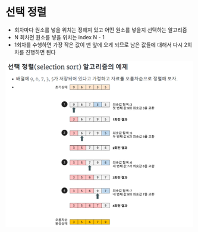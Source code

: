 # 선택 정렬
- 회차마다 원소를 넣을 위치는 정해져 있고 어떤 원소를 넣을지 선택하는 알고리즘
- N 회차면 원소를 넣을 위치는 index N - 1
- 1회차를 수행하면 가장 작은 값이 맨 앞에 오게 되므로 남은 값들에 대해서 다시 2회차를 진행하면 된다

![img_2.png](img_2.png)